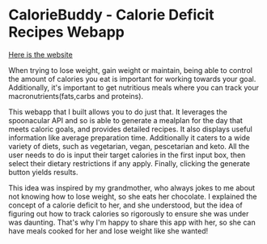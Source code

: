 # CalorieBuddy - Calorie Deficit Recipes Webapp

[Here is the website](https://calorie-deficit.netlify.app/)

When trying to lose weight, gain weight or maintain, being able to control the amount of calories you eat is important for working towards your goal. Additionally, it's important to get nutritious meals where you can track your macronutrients(fats,carbs and proteins). 

This webapp that I built allows you to do just that. It leverages the spoonacular API and so is able to generate a mealplan for the day that meets caloric goals, and provides detailed recipes. It also displays useful information like average preparation time. Additionally it caters to a wide variety of diets, such as vegetarian, vegan, pescetarian and keto.  All the user needs to do is input their target calories in the first input box, then select their dietary restrictions if any apply. Finally, clicking the generate button yields results.

This idea was inspired by my grandmother, who always jokes to me about not knowing how to lose weight, so she eats her chocolate. I explained the concept of a calorie deficit to her, and she understood, but the idea of figuring out how to track calories so rigorously to ensure she was under was daunting. That's why I'm happy to share this app with her, so she can have meals cooked for her and lose weight like she wanted!


